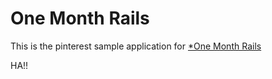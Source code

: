 # One Month Rails

This is the pinterest sample application for
[*One Month Rails](http://onemonthrails.com)

HA!!

